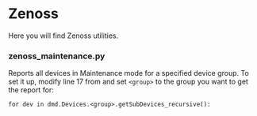 # Zenoss
Here you will find Zenoss utilities.

### zenoss_maintenance.py

Reports all devices in Maintenance mode for a specified device group. To set it up, modify line 17 from and set `<group>` to the group you want to get the report for:

```for dev in dmd.Devices.<group>.getSubDevices_recursive():```
